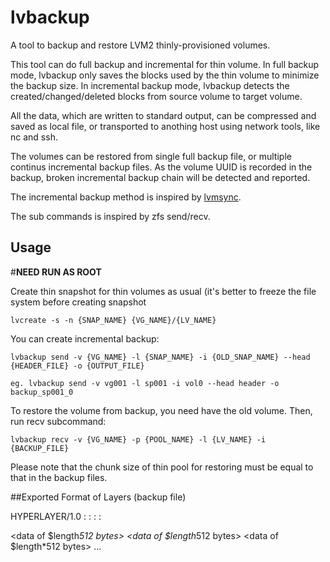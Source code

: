 # lvbackup

A tool to backup and restore LVM2 thinly-provisioned volumes.

This tool can do full backup and incremental for thin volume. In full backup mode, lvbackup only saves the blocks used by the thin volume to minimize the backup size. In incremental backup mode, lvbackup detects the created/changed/deleted blocks from source volume to target volume. 

All the data, which are written to standard output, can be compressed and saved as local file, or transported to anothing host using network tools, like nc and ssh. 

The volumes can be restored from single full backup file, or multiple continus incremental backup files. As the volume UUID is recorded in the backup, broken incremental backup chain will be detected and reported.

The incremental backup method is inspired by [lvmsync](https://github.com/mpalmer/lvmsync). 

The sub commands is inspired by zfs send/recv.

## Usage

#__NEED RUN AS ROOT__

Create thin snapshot for thin volumes as usual (it's better to freeze the file system before creating snapshot

    lvcreate -s -n {SNAP_NAME} {VG_NAME}/{LV_NAME}
    
You can create incremental backup:
  
    lvbackup send -v {VG_NAME} -l {SNAP_NAME} -i {OLD_SNAP_NAME} --head {HEADER_FILE} -o {OUTPUT_FILE}
	
	eg. lvbackup send -v vg001 -l sp001 -i vol0 --head header -o backup_sp001_0

To restore the volume from backup, you need have the old volume. Then, run recv subcommand: 

    lvbackup recv -v {VG_NAME} -p {POOL_NAME} -l {LV_NAME} -i {BACKUP_FILE}

Please note that the chunk size of thin pool for restoring must be equal to that in the backup files.

##Exported Format of Layers (backup file)

HYPERLAYER/1.0
<key>: <value>
<key>: <value>
<key>: <value>
<key>: <value>

<offset> <length>
<data of $length*512 bytes>
<offset> <length>
<data of $length*512 bytes>
<offset> <length>
<data of $length*512 bytes>
...

